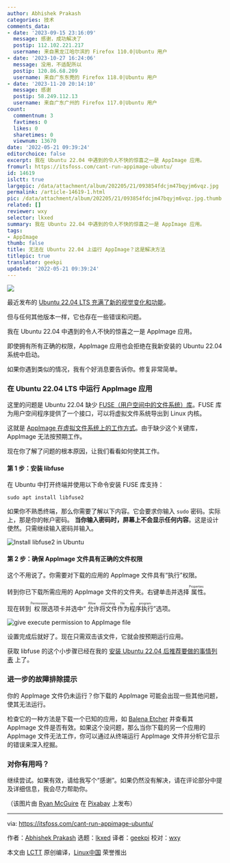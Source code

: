 ```yaml
---
author: Abhishek Prakash
categories: 技术
comments_data:
- date: '2023-09-15 23:16:09'
  message: 感谢，成功解决了
  postip: 112.102.221.217
  username: 来自黑龙江哈尔滨的 Firefox 110.0|Ubuntu 用户
- date: '2023-10-27 16:24:06'
  message: 没用，不适配所以
  postip: 120.86.68.209
  username: 来自广东东莞的 Firefox 118.0|Ubuntu 用户
- date: '2023-11-20 20:14:10'
  message: 感谢
  postip: 58.249.112.13
  username: 来自广东广州的 Firefox 117.0|Ubuntu 用户
count:
  commentnum: 3
  favtimes: 0
  likes: 0
  sharetimes: 0
  viewnum: 13670
date: '2022-05-21 09:39:24'
editorchoice: false
excerpt: 我在 Ubuntu 22.04 中遇到的令人不快的惊喜之一是 AppImage 应用。
fromurl: https://itsfoss.com/cant-run-appimage-ubuntu/
id: 14619
islctt: true
largepic: /data/attachment/album/202205/21/093854fdcjm47bqyjm6vqz.jpg
permalink: /article-14619-1.html
pic: /data/attachment/album/202205/21/093854fdcjm47bqyjm6vqz.jpg.thumb.jpg
related: []
reviewer: wxy
selector: lkxed
summary: 我在 Ubuntu 22.04 中遇到的令人不快的惊喜之一是 AppImage 应用。
tags:
- AppImage
thumb: false
title: 无法在 Ubuntu 22.04 上运行 AppImage？这是解决方法
titlepic: true
translator: geekpi
updated: '2022-05-21 09:39:24'
---
```


![](/data/attachment/album/202205/21/093854fdcjm47bqyjm6vqz.jpg)


最近发布的 [Ubuntu 22.04 LTS 充满了新的视觉变化和功能](https://itsfoss.com/ubuntu-22-04-release-features/)。


但与任何其他版本一样，它也存在一些错误和问题。


我在 Ubuntu 22.04 中遇到的令人不快的惊喜之一是 AppImage 应用。


即使拥有所有正确的权限，AppImage 应用也会拒绝在我新安装的 Ubuntu 22.04 系统中启动。


如果你遇到类似的情况，我有个好消息要告诉你。修复非常简单。


### 在 Ubuntu 22.04 LTS 中运行 AppImage 应用


这里的问题是 Ubuntu 22.04 缺少 [FUSE（用户空间中的文件系统）库](https://packages.debian.org/sid/libfuse2)。FUSE 库为用户空间程序提供了一个接口，可以将虚拟文件系统导出到 Linux 内核。


这就是 [AppImage 在虚拟文件系统上的工作方式](https://itsfoss.com/use-appimage-linux/)。由于缺少这个关键库，AppImage 无法按预期工作。


现在你了解了问题的根本原因，让我们看看如何使其工作。


#### 第 1 步：安装 libfuse


在 Ubuntu 中打开终端并使用以下命令安装 FUSE 库支持：



```
sudo apt install libfuse2

```

如果你不熟悉终端，那么你需要了解以下内容。它会要求你输入 `sudo` 密码。实际上，那是你的帐户密码。 **当你输入密码时，屏幕上不会显示任何内容**。这是设计使然。只需继续输入密码并输入。


![Install libfuse2 in Ubuntu](/data/attachment/album/202205/21/093924hv3mo2hvodrroz28.png)


#### 第 2 步：确保 AppImage 文件具有正确的文件权限


这个不用说了。你需要对下载的应用的 AppImage 文件具有“执行”权限。


转到你已下载所需应用的 AppImage 文件的文件夹。右键单击并选择<ruby> 属性 <rt>  Properties </rt></ruby>。


现在转到<ruby> 权限 <rt>  Permissions </rt></ruby>选项卡并选中“<ruby> 允许将文件作为程序执行 <rt>  Allow executing file as program </rt></ruby>”选项。


![give execute permission to AppImage file](/data/attachment/album/202205/21/093924bz46gt3asaair1dn.png)


设置完成后就好了。现在只需双击该文件，它就会按预期运行应用。


获取 libfuse 的这个小步骤已经在我的 [安装 Ubuntu 22.04 后推荐要做的事情列表](https://itsfoss.com/things-to-do-after-installing-ubuntu-22-04/) 上了。


### 进一步的故障排除提示


你的 AppImage 文件仍未运行？你下载的 AppImage 可能会出现一些其他问题，使其无法运行。


检查它的一种方法是下载一个已知的应用，如 [Balena Etcher](https://www.balena.io/etcher/) 并查看其 AppImage 文件是否有效。如果这个没问题，那么当你下载的另一个应用的 AppImage 文件无法工作，你可以通过从终端运行 AppImage 文件并分析它显示的错误来深入挖掘。


### 对你有用吗？


继续尝试。如果有效，请给我写个“感谢”。如果仍然没有解决，请在评论部分中提及详细信息，我会尽力帮助你。


（该图片由 [Ryan McGuire](https://pixabay.com/zh/users/ryanmcguire-123690/?utm_source=link-attribution&utm_medium=referral&utm_campaign=image&utm_content=362150) 在 [Pixabay](https://pixabay.com/zh/?utm_source=link-attribution&utm_medium=referral&utm_campaign=image&utm_content=362150) 上发布）




---


via: <https://itsfoss.com/cant-run-appimage-ubuntu/>


作者：[Abhishek Prakash](https://itsfoss.com/author/abhishek/) 选题：[lkxed](https://github.com/lkxed) 译者：[geekpi](https://github.com/geekpi) 校对：[wxy](https://github.com/wxy)


本文由 [LCTT](https://github.com/LCTT/TranslateProject) 原创编译，[Linux中国](https://linux.cn/) 荣誉推出